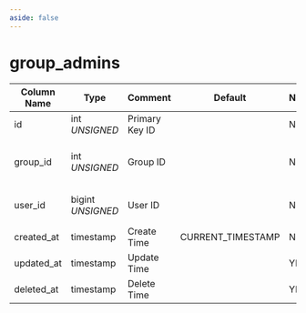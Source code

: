 ```yaml
---
aside: false
---
```


# group_admins

| Column Name | Type | Comment | Default | Null | Remark |
| --- | --- | --- | --- | --- | --- |
| id | int *UNSIGNED* | Primary Key ID | | NO | Auto Increment |
| group_id | int *UNSIGNED* | Group ID | | NO | Related field [groups->id](groups.md) |
| user_id | bigint *UNSIGNED* | User ID |  | NO | Related field [users->id](../users/users.md) |
| created_at | timestamp | Create Time | CURRENT_TIMESTAMP | NO |  |
| updated_at | timestamp | Update Time |  | YES |  |
| deleted_at | timestamp | Delete Time |  | YES |  |
